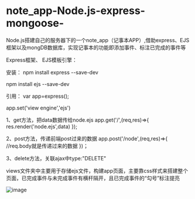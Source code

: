 # note_app-Node.js-express-mongoose-
Node.js搭建自己的服务器下的一个note_app（记事本APP）,借助express、EJS框架以及mongDB数据库，实现记事本的功能即添加事件、标注已完成的事件等

Express框架、  EJS模板引擎：

  安装：
npm install express --save-dev

npm install ejs --save-dev

  引用：
 var app=express();
 
 app.set('view engine','ejs')
 
  1、get方法，把data数据传给node.ejs
app.get('/',(req,res)=>{
  res.render('node.ejs',data)
});

  2、post方法，传递前端post过来的数据
 app.post('/node',(req,res)=>{
  //req.body就是传递过来的数据
 })；
 
  3、delete方法，关联ajax中type:"DELETE"



views文件夹中主要用于存储ejs文件，构建app页面，主要靠css样式来搭建整个页面，已完成事件与未完成事件有横杆隔开，且已完成事件的“勾号”标注提亮

![image](https://github.com/AmyDengLi/note_app-Node.js-express-mongoose-/blob/master/image/925dad81a40d749824dfcd731083490.png )

